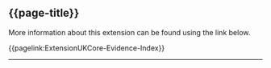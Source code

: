 ## {{page-title}}

More information about this extension can be found using the link below.

{{pagelink:ExtensionUKCore-Evidence-Index}}

---
